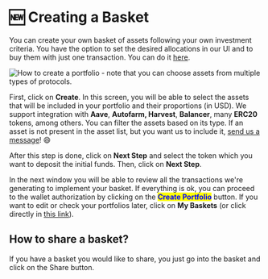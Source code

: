 # 🆕 Creating a Basket

You can create your own basket of assets following your own investment criteria. You  have the option to set the desired allocations in our UI and to buy them with just one transaction. You can do it [here](https://www.defibasket.org/create).

![How to create a portfolio - note that you can choose assets from multiple types of protocols.](../.gitbook/assets/CreatePortfolio.gif)

First, click on **Create**. In this screen, you will be able to select the assets that will be included in your portfolio and their proportions (in USD). We support integration with **Aave**, **Autofarm, Harvest**, **Balancer**, many **ERC20** tokens, among others. You can filter the assets based on its type. If an asset is not present in the asset list, but you want us to include it, [send us a message](mailto:hi@defibastket.org)! :smile:

After this step is done, click on **Next Step** and select the token which you want to deposit the initial funds. Then, click on **Next Step**.

In the next window you will be able to review all the transactions we're generating to implement your basket. If everything is ok, you can proceed to the wallet authorization by clicking on the <mark style="color:blue;">**Create Portfolio**</mark> button. If you want to edit or check your portfolios later, click on **My Baskets**  (or click directly in [this link](https://defibasket.org/my-portfolios/)).

## How to share a basket?

If you have a basket you would like to share, you just go into the basket and click on the Share button.&#x20;
